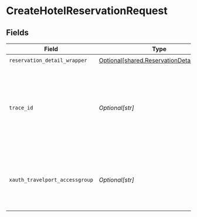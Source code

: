 # CreateHotelReservationRequest


## Fields

| Field                                                                                            | Type                                                                                             | Required                                                                                         | Description                                                                                      |
| ------------------------------------------------------------------------------------------------ | ------------------------------------------------------------------------------------------------ | ------------------------------------------------------------------------------------------------ | ------------------------------------------------------------------------------------------------ |
| `reservation_detail_wrapper`                                                                     | [Optional[shared.ReservationDetailWrapper]](undefined/models/shared/reservationdetailwrapper.md) | :heavy_check_mark:                                                                               | N/A                                                                                              |
| `trace_id`                                                                                       | *Optional[str]*                                                                                  | :heavy_minus_sign:                                                                               | Identifier used to correlate API invocations across long-running or multi-call business flows.   |
| `xauth_travelport_accessgroup`                                                                   | *Optional[str]*                                                                                  | :heavy_minus_sign:                                                                               | Identifies the Travelport access group with which the caller is associated                       |